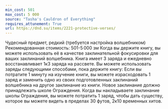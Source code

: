 ```yaml
---
min_cost: 501
max_cost: 5 000
source: "Tasha's Cauldron of Everything"
requires_attunement: True
url: https://dnd.su/items/2221-protective-verses/
---
```


Чудесный предмет, редкий (требуется настройка волшебником)
Рекомендованная стоимость: 501-5 000 зм
Когда вы держите книгу, вы можете использовать её в качестве заклинательной фокусировки для ваших заклинаний волшебника.
Книга имеет 3 заряда и ежедневно восстанавливает 1к3 заряда на рассвете. Вы можете использовать заряды следующими способами, пока держите книгу:
Если вы потратите 1 минуту на изучение книги, вы можете израсходовать 1 заряд и заменить одно из своих подготовленных заклинаний волшебника на другое заклинание из книги. Новое заклинание должно принадлежать школе Ограждения.
Когда вы накладываете заклинание школы Ограждения, вы можете потратить 1 заряд, чтобы дать существу, которое вы можете видеть в пределах 30 футов, 2к10 временных хитов.